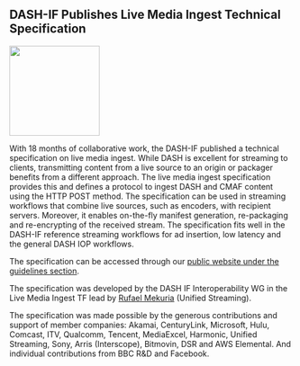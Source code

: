 ## DASH-IF Publishes Live Media Ingest Technical Specification 

<a href="https://dashif.org/guidelines/#dash-if-technical-specification-live-media-ingest" target="_blank" rel="noopener noreferrer"><img height="160px"  src="https://dashif.org/img/graphic-ingest-3.png" alt="" /></a>

With 18 months of collaborative work, the DASH-IF published a technical specification on live media ingest. While DASH is excellent for streaming to clients, transmitting content from a live source to an origin or packager benefits from a different approach. The live media ingest specification provides this and defines a protocol to ingest DASH and CMAF content using the HTTP POST method. The specification can be used in streaming workflows that combine live sources, such as encoders, with recipient servers. Moreover, it enables on-the-fly manifest generation, re-packaging and re-encrypting of the received stream. The specification fits well in the DASH-IF reference streaming workflows  for ad insertion, low latency and the general DASH IOP workflows.



The specification can be accessed through our <a href="https://dashif.org/guidelines/#dash-if-technical-specification-live-media-ingest"> public website under the guidelines section</a>.

The specification was developed by the DASH IF Interoperability WG in the Live Media Ingest TF lead by <a href="https://www.linkedin.com/in/rufael-mekuria-652b4828/">Rufael Mekuria</a> (Unified Streaming).

The specification was made possible by the generous contributions and support of member companies: Akamai, CenturyLink, Microsoft, Hulu, Comcast, ITV, Qualcomm, Tencent, MediaExcel, Harmonic, Unified Streaming, Sony, Arris (Interscope), Bitmovin, DSR and AWS Elemental. And individual contributions from BBC R&D and Facebook.
